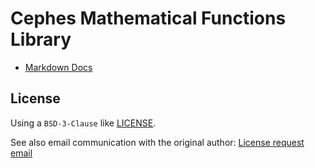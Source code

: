 # Cephes Mathematical Functions Library

- [Markdown Docs](doc/markdown/index.md)

## License

Using a `BSD-3-Clause` like [LICENSE](LICENSE.txt).

See also email communication with the original author: [License request email](License-request-email.txt)
